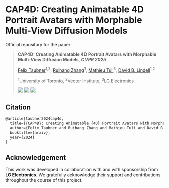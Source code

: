 # CAP4D: Creating Animatable 4D Portrait Avatars with Morphable Multi-View Diffusion Models
Official repository for the paper

>  **CAP4D: Creating Animatable 4D Portrait Avatars with Morphable Multi-View Diffusion Models**, ***CVPR 2025***.
>
> <a href="https://felixtaubner.github.io/" target="_blank">Felix Taubner</a><sup>1,2</sup>, <a href="https://scholar.google.com/citations?user=KFx-0xIAAAAJ&hl=en" target="_blank">Ruihang Zhang</a><sup>1</sup>, <a href="https://mathieutuli.com/" target="_blank">Mathieu Tuli</a><sup>3</sup>, <a href="https://davidlindell.com/" target="_blank">David B. Lindell</a><sup>1,2</sup>
>
> <sup>1</sup>University of Toronto, <sup>2</sup>Vector Institute, <sup>3</sup>LG Electronics
>
> <a href='https://arxiv.org/abs/2412.12093'><img src='https://img.shields.io/badge/arXiv-2301.02379-red'></a> <a href='https://felixtaubner.github.io/cap4d/'><img src='https://img.shields.io/badge/project page-CAP4D-Green'></a> <a href='#citation'><img src='https://img.shields.io/badge/cite-blue'></a>

## Citation
```tex
@article{taubner2024cap4d,
  title={{CAP4D}: Creating Animatable {4D} Portrait Avatars with Morphable Multi-View Diffusion Models}, 
  author={Felix Taubner and Ruihang Zhang and Mathieu Tuli and David B. Lindell},
  booktitle={arxiv},
  year={2024}
}
```

## Acknowledgement
This work was developed in collaboration with and with sponsorship from **LG Electronics**. We gratefully acknowledge their support and contributions throughout the course of this project.
